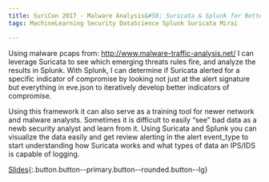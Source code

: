 ```yaml
---
title: SuriCon 2017 - Malware Analysis&#58; Suricata & Splunk for Better Rule Writing
tags: MachineLearning Security DataScience Splunk Suricata Mirai

---
```


Using malware pcaps from: http://www.malware-traffic-analysis.net/ I can leverage Suricata to see which emerging threats rules fire, and analyze the results in Splunk. With Splunk, I can determine if Suricata alerted for a specific indicator of compromise by looking not just at the alert signature but everything in eve.json to iteratively develop better indicators of compromise. 
<!--more-->

Using this framework it can also serve as a training tool for newer network and malware analysts. Sometimes it is  difficult to easily “see” bad data as a newb security analyst and learn from it. Using Suricata and Splunk you can visualize the data easily and get review alerting in the alert event_type to start understanding how Suricata works and what types of data an IPS/IDS is capable of logging.


[Slides](https://tellez.sfo2.digitaloceanspaces.com/SuriCon2016_AnthonyTellez.pdf){:.button.button--primary.button--rounded.button--lg}
